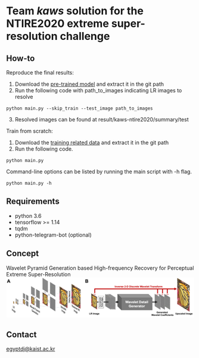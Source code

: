# Team *kaws* solution for the NTIRE2020 extreme super-resolution challenge


## How-to
Reproduce the final results:

1. Download the [pre-trained model](https://www.dropbox.com/s/9ih96r56bs9c6oz/pretrained_model.zip?dl=0) and extract it in the git path
2. Run the following code with path_to_images indicating LR images to resolve

  ```shell
  python main.py --skip_train --test_image path_to_images
  ```

3. Resolved images can be found at result/kaws-ntire2020/summary/test

Train from scratch:

1. Download the [training related data](https://www.dropbox.com/s/xcz2yty7ukp25bg/train_cache.zip?dl=0) and extract it in the git path
2. Run the following code.

  ```shell
  python main.py
  ```

  Command-line options can be listed by running the main script with -h flag.

  ```shell
  python main.py -h
  ```


## Requirements
- python 3.6
- tensorflow >= 1.14
- tqdm
- python-telegram-bot (optional)

## Concept
Wavelet Pyramid Generation based High-frequency Recovery for Perceptual Extreme Super-Resolution
![concept](./concept.png)



## Contact
<egyptdj@kaist.ac.kr>
